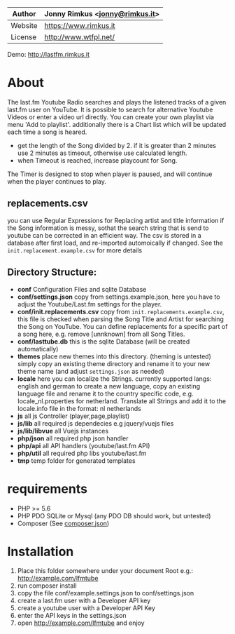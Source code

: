 Author | Jonny Rimkus &lt;jonny@rimkus.it&gt;
------ | ---------------------------
Website | https://www.rimkus.it
License | http://www.wtfpl.net/

Demo: http://lastfm.rimkus.it

# About

The last.fm Youtube Radio searches and plays the listened tracks of a given last.fm user on YouTube.
It is possible to search for alternative Youtube Videos or enter a video url directly.
You can create your own playlist via menu 'Add to playlist'.
additionally there is a Chart list which will be updated each time a song is heared.

  * get the length of the Song divided by 2. 
  if it is greater than 2 minutes use 2 minutes as timeout, 
  otherwise use calculated length. 
  * when Timeout is reached, increase playcount for Song.

The Timer is designed to stop when player is paused,
and will continue when the player continues to play. 

## replacements.csv

you can use Regular Expressions for Replacing artist and title information if the Song information is messy, 
sothat the search string that is send to youtube can be corrected in an efficient way. 
The csv is stored in a database after first load, and re-imported automoically if changed. 
See the `init.replacement.example.csv` for more details 

## Directory Structure:
  - __conf__ Configuration Files and sqlite Database
  - __conf/settings.json__ copy from settings.example.json, here you have to adjust the Youtube/Last.fm settings for the player.
  - __conf/init.replacements.csv__ copy from `init.replacements.example.csv`, this file is checked when parsing the Song Title and Artist for searching the Song on YouTube. 
You can define replacements for a specific part of a song here, 
e.g. remove [unnknown] from all Song Titles.
  - __conf/lasttube.db__ this is the sqlite Database (will be created automatically)
  - __themes__ place new themes into this directory. (theming is untested)
simply copy an existing theme directory and rename it to your new theme name (and adjust `settings.json` as needed)
  - __locale__ here you can localize the Strings. currently supported langs: english and german
to create a new language, copy an existing language file and 
rename it to the country specific code, e.g. locale_nl.properties for netherland. 
Translate all Strings and add it to the locale.info file in the format: nl netherlands
  - __js__ all js Controller (player,page,playlist)  
  - __js/lib__ all required js dependecies e.g jquery/vuejs files
  - __js/lib/libvue__ all Vuejs instances
  - __php/json__ all required php json handler
  - __php/api__ all API handlers (youtube/last.fm API)
  - __php/util__ all required php libs youtube/last.fm
  - __tmp__ temp folder for generated templates

# requirements

* PHP >= 5.6
* PHP PDO SQLite or Mysql (any PDO DB should work, but untested)
* Composer (See [composer.json](file://./composer.json]))

# Installation

1. Place this folder somewhere under your document Root e.g.: http://example.com/lfmtube
2. run composer install
3. copy the file conf/example.settings.json to conf/settings.json
4. create a last.fm user with a Developer API key
5. create a youtube user with a Developer API Key
6. enter the API keys in the settings.json
7. open http://example.com/lfmtube and enjoy
